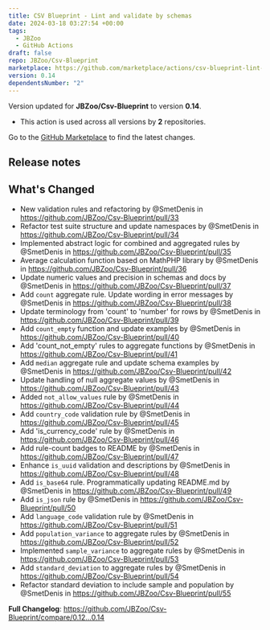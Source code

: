 ```yaml
---
title: CSV Blueprint - Lint and validate by schemas
date: 2024-03-18 03:27:54 +00:00
tags:
  - JBZoo
  - GitHub Actions
draft: false
repo: JBZoo/Csv-Blueprint
marketplace: https://github.com/marketplace/actions/csv-blueprint-lint-and-validate-by-schemas
version: 0.14
dependentsNumber: "2"
---
```



Version updated for **JBZoo/Csv-Blueprint** to version **0.14**.
- This action is used across all versions by **2** repositories.

Go to the [GitHub Marketplace](https://github.com/marketplace/actions/csv-blueprint-lint-and-validate-by-schemas) to find the latest changes.

## Release notes

## What's Changed
* New validation rules and refactoring by @SmetDenis in https://github.com/JBZoo/Csv-Blueprint/pull/33
* Refactor test suite structure and update namespaces by @SmetDenis in https://github.com/JBZoo/Csv-Blueprint/pull/34
* Implemented abstract logic for combined and aggregated rules by @SmetDenis in https://github.com/JBZoo/Csv-Blueprint/pull/35
* Average calculation function based on MathPHP library  by @SmetDenis in https://github.com/JBZoo/Csv-Blueprint/pull/36
* Update numeric values and precision in schemas and docs by @SmetDenis in https://github.com/JBZoo/Csv-Blueprint/pull/37
* Add `count` aggregate rule. Update wording in error messages by @SmetDenis in https://github.com/JBZoo/Csv-Blueprint/pull/38
* Update terminology from 'count' to 'number' for rows by @SmetDenis in https://github.com/JBZoo/Csv-Blueprint/pull/39
* Add `count_empty` function and update examples by @SmetDenis in https://github.com/JBZoo/Csv-Blueprint/pull/40
* Add 'count_not_empty' rules to aggregate functions by @SmetDenis in https://github.com/JBZoo/Csv-Blueprint/pull/41
* Add `median` aggregate rule and update schema examples by @SmetDenis in https://github.com/JBZoo/Csv-Blueprint/pull/42
* Update handling of null aggregate values by @SmetDenis in https://github.com/JBZoo/Csv-Blueprint/pull/43
* Added `not_allow_values` rule by @SmetDenis in https://github.com/JBZoo/Csv-Blueprint/pull/44
* Add `country_code` validation rule by @SmetDenis in https://github.com/JBZoo/Csv-Blueprint/pull/45
* Add 'is_currency_code' rule by @SmetDenis in https://github.com/JBZoo/Csv-Blueprint/pull/46
* Add rule-count badges to README by @SmetDenis in https://github.com/JBZoo/Csv-Blueprint/pull/47
* Enhance `is_uuid` validation and descriptions by @SmetDenis in https://github.com/JBZoo/Csv-Blueprint/pull/48
* Add `is_base64` rule. Programmatically updating README.md by @SmetDenis in https://github.com/JBZoo/Csv-Blueprint/pull/49
* Add `is_json` rule by @SmetDenis in https://github.com/JBZoo/Csv-Blueprint/pull/50
* Add `language_code` validation rule by @SmetDenis in https://github.com/JBZoo/Csv-Blueprint/pull/51
* Add `population_variance` to aggregate rules by @SmetDenis in https://github.com/JBZoo/Csv-Blueprint/pull/52
* Implemented `sample_variance` to aggregate rules by @SmetDenis in https://github.com/JBZoo/Csv-Blueprint/pull/53
* Add `standard_deviation` to aggregate rules by @SmetDenis in https://github.com/JBZoo/Csv-Blueprint/pull/54
* Refactor standard deviation to include sample and population by @SmetDenis in https://github.com/JBZoo/Csv-Blueprint/pull/55


**Full Changelog**: https://github.com/JBZoo/Csv-Blueprint/compare/0.12...0.14
